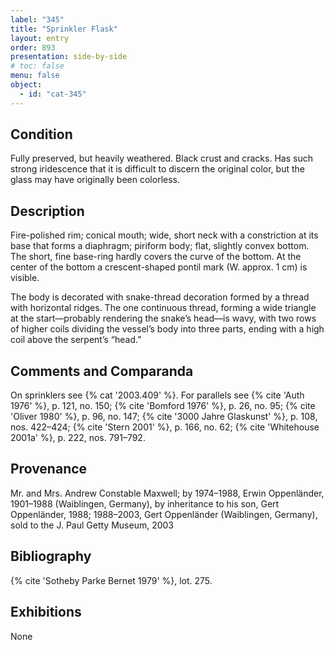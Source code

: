 ```yaml
---
label: "345"
title: "Sprinkler Flask"
layout: entry
order: 893
presentation: side-by-side
# toc: false
menu: false
object:
  - id: "cat-345"
---
```


## Condition

Fully preserved, but heavily weathered. Black crust and cracks. Has such strong iridescence that it is difficult to discern the original color, but the glass may have originally been colorless.

## Description

Fire-polished rim; conical mouth; wide, short neck with a constriction at its base that forms a diaphragm; piriform body; flat, slightly convex bottom. The short, fine base-ring hardly covers the curve of the bottom. At the center of the bottom a crescent-shaped pontil mark (W. approx. 1 cm) is visible.

The body is decorated with snake-thread decoration formed by a thread with horizontal ridges. The one continuous thread, forming a wide triangle at the start—probably rendering the snake’s head—is wavy, with two rows of higher coils dividing the vessel’s body into three parts, ending with a high coil above the serpent’s “head.”

## Comments and Comparanda

On sprinklers see {% cat '2003.409' %}. For parallels see {% cite 'Auth 1976' %}, p. 121, no. 150; {% cite 'Bomford 1976' %}, p. 26, no. 95; {% cite 'Oliver 1980' %}, p. 96, no. 147; {% cite '3000 Jahre Glaskunst' %}, p. 108, nos. 422–424; {% cite 'Stern 2001' %}, p. 166, no. 62; {% cite 'Whitehouse 2001a' %}, p. 222, nos. 791–792.

## Provenance

Mr. and Mrs. Andrew Constable Maxwell; by 1974–1988, Erwin Oppenländer, 1901–1988 (Waiblingen, Germany), by inheritance to his son, Gert Oppenländer, 1988; 1988–2003, Gert Oppenländer (Waiblingen, Germany), sold to the J. Paul Getty Museum, 2003

## Bibliography

{% cite 'Sotheby Parke Bernet 1979' %}, lot. 275.

## Exhibitions

None
